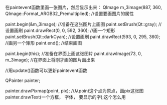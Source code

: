 
在paintevent函数里画一张图片，然后显示出来：
QImage m_3image(887, 360, QImage::Format_ARGB32_Premultiplied);	//设置要画图片的属性

paint.begin(&m_3image);				//准备在这张图片上画图
paint.setBrush(Qt::gray);			//设置画刷
paint.drawRect(0, 0, 592, 360);		//画一个矩形
paint.setBrush(Qt::darkCyan);		//设置画刷
paint.drawRect(593, 0, 295, 360);	//画另一个矩形
paint.end();						//结束画图

paint.begin(this);					//准备在界面上画这张图片
paint.drawImage(73, 0, m_3image);	//在界面上将刚才画的图片画出来

//用update()函数可以更新paintevent函数

QPainter painter;

painter.drawPixmap(point, pix);	//从point这个点为原点，画pix这张图
painter.drawText(一个方框， 字体， 要显示的字);这个怎么用